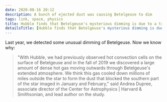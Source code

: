 ```yaml
---
date: 2020-08-16 20:12
description: A bunch of ejected dust was causing Betelgeuse to dim
tags: link, space, physics
title: Hubble finds that Betelgeuse's mysterious dimming is due to a traumatic outburst
detailsTitle: [Hubble finds that Betelgeuse's mysterious dimming is due to a traumatic outburst](https://phys.org/news/2020-08-hubble-betelgeuse-mysterious-dimming-due.html)
---
```


Last year, we detected some unusual dimming of Betelgeuse. Now we know why: 

> "With Hubble, we had previously observed hot convection cells on the surface of Betelgeuse and in the fall of 2019 we discovered a large amount of dense hot gas moving outwards through Betelgeuse's extended atmosphere. We think this gas cooled down millions of miles outside the star to form the dust that blocked the southern part of the star imaged in January and February," said Andrea Dupree, associate director of the Center for Astrophysics | Harvard & Smithsonian, and lead author on the study. 